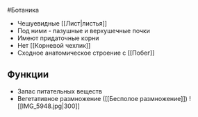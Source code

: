 #Ботаника 
- Чешуевидные [[Лист|листья]]
- Под ними - пазушные и верхушечные почки
- Имеют придаточные корни
- Нет [[Корневой чехлик]]
- Сходное анатомическое строение с [[Побег]]
## Функции
- Запас питательных веществ
- Вегетативное размножение ([[Бесполое размножение]])
![[IMG_5948.jpg|300]]